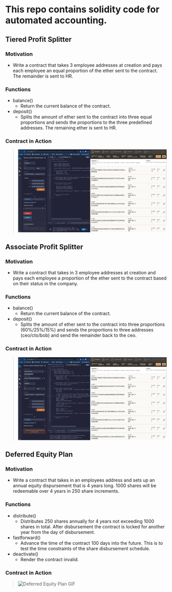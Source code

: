 # This repo contains solidity code for automated accounting.

## Tiered Profit Splitter

### Motivation

- Write a contract that takes 3 employee addresses at creation and pays each employee an equal proportion of the ether sent to the contract. The remainder is sent to HR.

### Functions

- balance()
  - Return the current balance of the contract.
- deposit()
  - Splits the amount of ether sent to the contract into three equal proportions and sends the proportions to the three predefined addresses. The remaining ether is sent to HR.

### Contract in Action

> ![Tiered Profit Splitter GIF](https://github.com/kalnun/python-homework/blob/main/Solidity/gifs/Deployed_TieredProfitSplitter.gif)

## Associate Profit Splitter

### Motivation

- Write a contract that takes in 3 employee addresses at creation and pays each employee a proportion of the ether sent to the contract based on their status in the company.

### Functions

- balance()
  - Return the current balance of the contract.
- deposit()
  - Splits the amount of ether sent to the contract into three proportions (60%/25%/15%)  and sends the proportions to three addresses (ceo/cto/bob) and send the remainder back to the ceo.

### Contract in Action

> ![Associate Profit Splitter GIF](https://github.com/kalnun/python-homework/blob/main/Solidity/gifs/Deploy_AssociateProfitSplitter.gif)

## Deferred Equity Plan

### Motivation

- Write a contract that takes in an employees address and sets up an annual equity dispursement that is 4 years long. 1000 shares will be redeemable over 4 years in 250 share increments.

### Functions

- distribute()
  - Distributes 250 shares annually for 4 years not exceeding 1000 shares in total. After disbursement the contract is locked for another year from the day of disbursement.
- fastforward()
  - Advance the time of the contract 100 days into the future. This is to test the time constraints of the share disbursement schedule.
- deactivate()
  - Render the contract invalid.

### Contract in Action

> ![Deferred Equity Plan GIF](https://github.com/kalnun/python-homework/blob/main/Solidity/gifs/Deploy_DefferedEquityPlan.gif)
